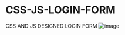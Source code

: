 # CSS-JS-LOGIN-FORM
CSS AND JS DESIGNED LOGIN FORM
![image](https://github.com/ankits57/CSS-JS-LOGIN-FORM/assets/74282513/5a143af2-ec10-44c7-87be-4cfbef4df881)
